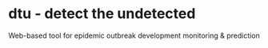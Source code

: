 # dtu - detect the undetected
Web-based tool for epidemic outbreak development monitoring & prediction

